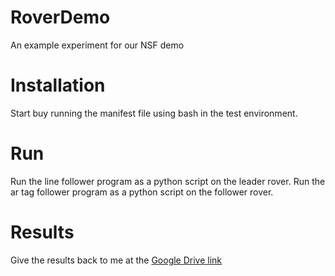 # RoverDemo
An example experiment for our NSF demo

# Installation
Start buy running the manifest file using bash in the test environment.

# Run
Run the line follower program as a python script on the leader rover.
Run the ar tag follower program as a python script on the follower rover.

# Results
Give the results back to me at the [Google Drive link](https://drive.google.com/drive/folders/1pXsovJPLHL8PzRPX4ePt2nEY3RIcRAa0?usp=sharing)
